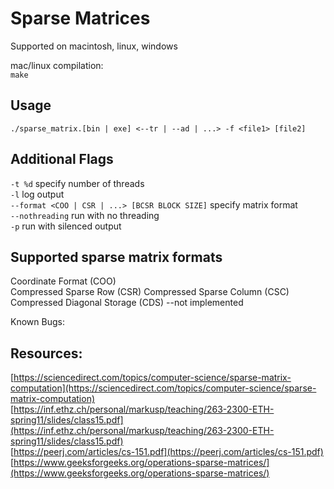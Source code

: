 Sparse Matrices
===============

Supported on macintosh, linux, windows

mac/linux compilation:  
`make`

Usage
-----
`./sparse_matrix.[bin | exe] <--tr | --ad | ...> -f <file1> [file2]`

Additional Flags
----------------
`-t %d` specify number of threads  
`-l` log output  
`--format <COO | CSR | ...> [BCSR BLOCK SIZE]` specify matrix format  
`--nothreading` run with no threading  
`-p` run with silenced output  


Supported sparse matrix formats
-------------------------------
Coordinate Format (COO)  
Compressed Sparse Row (CSR) 
Compressed Sparse Column (CSC)  
Compressed Diagonal Storage (CDS) --not implemented  

Known Bugs:
  
Resources:
----------
[https://sciencedirect.com/topics/computer-science/sparse-matrix-computation](https://sciencedirect.com/topics/computer-science/sparse-matrix-computation)  
[https://inf.ethz.ch/personal/markusp/teaching/263-2300-ETH-spring11/slides/class15.pdf](https://inf.ethz.ch/personal/markusp/teaching/263-2300-ETH-spring11/slides/class15.pdf)  
[https://peerj.com/articles/cs-151.pdf](https://peerj.com/articles/cs-151.pdf)  
[https://www.geeksforgeeks.org/operations-sparse-matrices/](https://www.geeksforgeeks.org/operations-sparse-matrices/)

